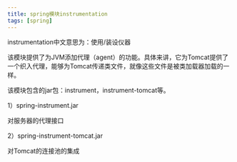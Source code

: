 ```yaml
---
title: spring模块instrumentation
tags: [spring]
---
```


instrumentation中文意思为：使用/装设仪器

该模块提供了为JVM添加代理（agent）的功能。具体来讲，它为Tomcat提供了一个织入代理，能够为Tomcat传递类文件，就像这些文件是被类加载器加载的一样。

该模块包含的jar包：instrument，instrument-tomcat等。

1）spring-instrument.jar

对服务器的代理接口

2）spring-instrument-tomcat.jar

对Tomcat的连接池的集成